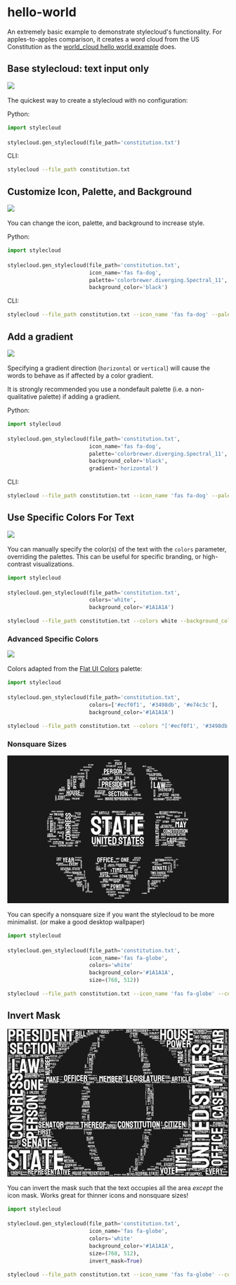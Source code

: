 # hello-world

An extremely basic example to demonstrate stylecloud's functionality. For apples-to-apples comparison, it creates a word cloud from the US Constitution as the [world_cloud hello world example](https://github.com/amueller/word_cloud/blob/master/examples/simple.py) does.

## Base stylecloud: text input only

![](stylecloud1.png)

The quickest way to create a stylecloud with no configuration:

Python:

```python
import stylecloud

stylecloud.gen_stylecloud(file_path='constitution.txt')
```

CLI:

```sh
stylecloud --file_path constitution.txt
```

## Customize Icon, Palette, and Background

![](stylecloud2.png)

You can change the icon, palette, and background to increase style.

Python:

```python
import stylecloud

stylecloud.gen_stylecloud(file_path='constitution.txt',
                          icon_name='fas fa-dog',
                          palette='colorbrewer.diverging.Spectral_11',
                          background_color='black')
```

CLI:

```sh
stylecloud --file_path constitution.txt --icon_name 'fas fa-dog' --palette colorbrewer.diverging.Spectral_11 --background_color black
```

## Add a gradient

![](stylecloud3.png)

Specifying a gradient direction (`horizontal` or `vertical`) will cause the words to behave as if affected by a color gradient.

It is strongly recommended you use a nondefault palette (i.e. a non-qualitative palette) if adding a gradient.

Python:

```python
import stylecloud

stylecloud.gen_stylecloud(file_path='constitution.txt',
                          icon_name='fas fa-dog',
                          palette='colorbrewer.diverging.Spectral_11',
                          background_color='black',
                          gradient='horizontal')
```

CLI:

```sh
stylecloud --file_path constitution.txt --icon_name 'fas fa-dog' --palette colorbrewer.diverging.Spectral_11 --background_color black --gradient horizontal
```

## Use Specific Colors For Text

![](stylecloud4.png)

You can manually specify the color(s) of the text with the `colors` parameter, overriding the palettes. This can be useful for specific branding, or high-contrast visualizations.

```python
import stylecloud

stylecloud.gen_stylecloud(file_path='constitution.txt',
                          colors='white',
                          background_color='#1A1A1A')
```

```sh
stylecloud --file_path constitution.txt --colors white --background_color '#1A1A1A'
```

### Advanced Specific Colors

![](stylecloud5.png)

Colors adapted from the [Flat UI Colors](https://flatuicolors.com/palette/defo) palette:

```python
import stylecloud

stylecloud.gen_stylecloud(file_path='constitution.txt',
                          colors=['#ecf0f1', '#3498db', '#e74c3c'],
                          background_color='#1A1A1A')
```

```sh
stylecloud --file_path constitution.txt --colors "['#ecf0f1', '#3498db', '#e74c3c']" --background_color '#1A1A1A'
```

### Nonsquare Sizes

![](stylecloud6.png)

You can specify a nonsquare size if you want the stylecloud to be more minimalist. (or make a good desktop wallpaper)

```python
import stylecloud

stylecloud.gen_stylecloud(file_path='constitution.txt',
                          icon_name='fas fa-globe',
                          colors='white'
                          background_color='#1A1A1A',
                          size=(768, 512))
```

```sh
stylecloud --file_path constitution.txt --icon_name 'fas fa-globe' --colors 'white' --background_color '#1A1A1A' --size '(768, 512)'
```

## Invert Mask

![](stylecloud7.png)

You can invert the mask such that the text occupies all the area *except* the icon mask. Works great for thinner icons and nonsquare sizes!

```python
import stylecloud

stylecloud.gen_stylecloud(file_path='constitution.txt',
                          icon_name='fas fa-globe',
                          colors='white'
                          background_color='#1A1A1A',
                          size=(768, 512),
                          invert_mask=True)
```

```sh
stylecloud --file_path constitution.txt --icon_name 'fas fa-globe' --colors 'white' --background_color '#1A1A1A' --size '(768, 512)' --invert_mask True
```